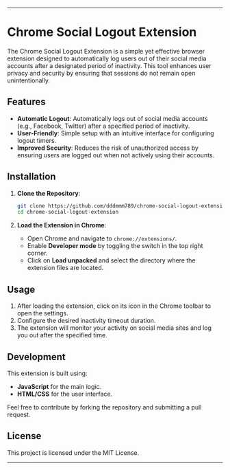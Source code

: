 
---

# Chrome Social Logout Extension

The Chrome Social Logout Extension is a simple yet effective browser extension designed to automatically log users out of their social media accounts after a designated period of inactivity. This tool enhances user privacy and security by ensuring that sessions do not remain open unintentionally.

## Features

- **Automatic Logout**: Automatically logs out of social media accounts (e.g., Facebook, Twitter) after a specified period of inactivity.
- **User-Friendly**: Simple setup with an intuitive interface for configuring logout timers.
- **Improved Security**: Reduces the risk of unauthorized access by ensuring users are logged out when not actively using their accounts.

## Installation

1. **Clone the Repository**:
   ```bash
   git clone https://github.com/dddmmm789/chrome-social-logout-extension.git
   cd chrome-social-logout-extension
   ```

2. **Load the Extension in Chrome**:
   - Open Chrome and navigate to `chrome://extensions/`.
   - Enable **Developer mode** by toggling the switch in the top right corner.
   - Click on **Load unpacked** and select the directory where the extension files are located.

## Usage

1. After loading the extension, click on its icon in the Chrome toolbar to open the settings.
2. Configure the desired inactivity timeout duration.
3. The extension will monitor your activity on social media sites and log you out after the specified time.

## Development

This extension is built using:

- **JavaScript** for the main logic.
- **HTML/CSS** for the user interface.

Feel free to contribute by forking the repository and submitting a pull request.

## License

This project is licensed under the MIT License.

---

